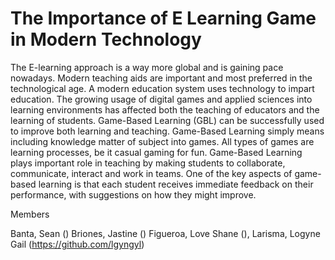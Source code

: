 # The Importance of E Learning Game in Modern Technology
The E-learning approach is a way more global and is gaining pace
nowadays. Modern teaching aids are important and most preferred in the
technological age. A modern education system uses technology to impart education.
The growing usage of digital games and applied sciences into learning environments
has affected both the teaching of educators and the learning of students. 
Game-Based Learning (GBL) can be successfully used to improve both
learning and teaching. Game-Based Learning simply means including knowledge
matter of subject into games. All types of games are learning processes, be it casual
gaming for fun. Game-Based Learning plays important role in teaching by making
students to collaborate, communicate, interact and work in teams. One of the key
aspects of game-based learning is that each student receives immediate feedback on
their performance, with suggestions on how they might improve. 

Members

Banta, Sean () Briones, Jastine () Figueroa, Love Shane (), Larisma, Logyne Gail (https://github.com/lgyngyl)
